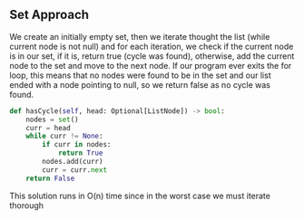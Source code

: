 ## Set Approach
We create an initially empty set, then we iterate thought the list (while current node is not null) and for each iteration, we check if the current node is in our set, if it is, return true (cycle was found), otherwise, add the current node to the set and move to the next node. If our program ever exits the for loop, this means that no nodes were found to be in the set and our list ended with a node pointing to null, so we return false as no cycle was found.
``` python
def hasCycle(self, head: Optional[ListNode]) -> bool:
	nodes = set()
	curr = head
	while curr != None:
		if curr in nodes:
			return True
		nodes.add(curr)
		curr = curr.next
	return False
```
This solution runs in O(n) time since in the worst case we must iterate thorough
